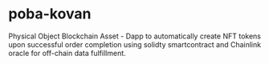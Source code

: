 # poba-kovan
Physical Object Blockchain Asset - Dapp to automatically create NFT tokens upon successful order completion using solidty smartcontract and Chainlink oracle for off-chain data fulfillment. 
